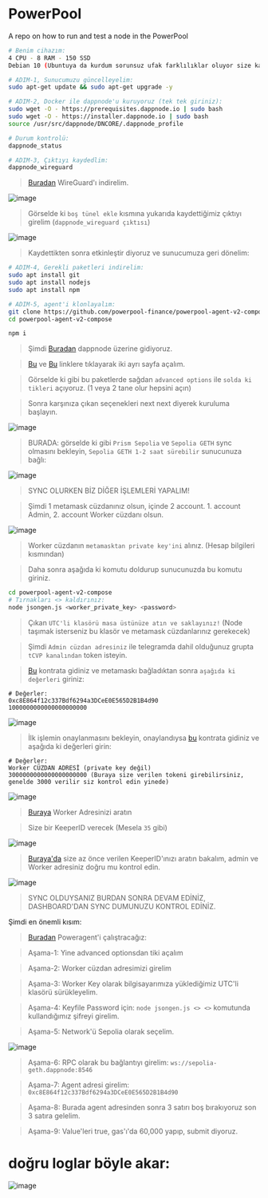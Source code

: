 # PowerPool
A repo on how to run and test a node in the PowerPool

```sh
# Benim cihazım:
4 CPU - 8 RAM - 150 SSD
Debian 10 (Ubuntuya da kurdum sorunsuz ufak farklılıklar oluyor size kalmış)
```

```sh
# ADIM-1, Sunucumuzu güncelleyelim:
sudo apt-get update && sudo apt-get upgrade -y
```

```sh
# ADIM-2, Docker ile dappnode'u kuruyoruz (tek tek giriniz):
sudo wget -O - https://prerequisites.dappnode.io | sudo bash
sudo wget -O - https://installer.dappnode.io | sudo bash
source /usr/src/dappnode/DNCORE/.dappnode_profile

# Durum kontrolü:
dappnode_status
```

```sh
# ADIM-3, Çıktıyı kaydedlim:
dappnode_wireguard
```

> [Buradan](https://www.wireguard.com/install/) WireGuard'ı indirelim.

![image](https://github.com/ruesandora/PowerPool/assets/101149671/23e38061-fd30-4e7a-8cce-ca6eeb5cde39)

> Görselde ki `boş tünel ekle` kısmına yukarıda kaydettiğimiz çıktıyı girelim (`dappnode_wireguard çıktısı`)

![image](https://github.com/ruesandora/PowerPool/assets/101149671/19601e12-12a4-4455-bafd-07b9a4ae1eb0)

> Kaydettikten sonra etkinleştir diyoruz ve sunucumuza geri dönelim:

```sh
# ADIM-4, Gerekli paketleri indirelim:
sudo apt install git
sudo apt install nodejs
sudo apt install npm
```

```sh
# ADIM-5, agent'i klonlayalım:
git clone https://github.com/powerpool-finance/powerpool-agent-v2-compose
cd powerpool-agent-v2-compose

npm i
```

> Şimdi [Buradan](http://my.dappnode/#/) dappnode üzerine gidiyoruz.

> [Bu](http://my.dappnode/#/installer/%2Fipfs%2FQmT2vSKsKVTs7oFxYnnzb8cpWiKnMDvPLy1qnaLWfEfVkD) ve [Bu](http://my.dappnode/#/installer/%2Fipfs%2FQmNy6zTZM9LfHomWJpNYFWX6kJqz9Jgm5eragJagMwc4jk) linklere tıklayarak iki ayrı sayfa açalım.

> Görselde ki gibi bu paketlerde sağdan `advanced options` ile `solda ki tikleri` açıyoruz. (1 veya 2 tane olur hepsini açın)

> Sonra karşınıza çıkan seçenekleri next next diyerek kuruluma başlayın.

![image](https://github.com/ruesandora/PowerPool/assets/101149671/ca513c20-a7ef-4cbf-80ca-44a782374582)

> BURADA: görselde ki gibi `Prism Sepolia` ve `Sepolia GETH` sync olmasını bekleyin, `Sepolia GETH 1-2 saat sürebilir` sunucunuza bağlı:

![image](https://github.com/ruesandora/PowerPool/assets/101149671/58c04f85-b8fd-41fc-8086-e4c9316e7b87)

> SYNC OLURKEN BİZ DİĞER İŞLEMLERİ YAPALIM!

> Şimdi 1 metamask cüzdanınız olsun, içinde 2 account. 1. account Admin, 2. account Worker cüzdanı olsun.

![image](https://github.com/ruesandora/PowerPool/assets/101149671/d93ed926-9ba0-44ac-b57b-ca184b5a3415)

> Worker cüzdanın `metamasktan private key'ini` alınız. (Hesap bilgileri kısmından)

> Daha sonra aşağıda ki komutu doldurup sunucunuzda bu komutu giriniz.

```sh
cd powerpool-agent-v2-compose
# Tırnakları <> kaldırınız:
node jsongen.js <worker_private_key> <password>
```

> Çıkan `UTC'li klasörü masa üstünüze atın ve saklayınız!` (Node taşımak isterseniz bu klasör ve metamask cüzdanlarınız gerekecek)

> Şimdi `Admin cüzdan adresiniz` ile telegramda dahil olduğunuz grupta `tCVP kanalından` token isteyin.

> [Bu](https://sepolia.etherscan.io/address/0xD5134EcD90EB63276aF2Fca897cC04D845AfD74f#writeContract#F1) kontrata gidiniz ve metamaskı bağladıktan sonra `aşağıda ki değerleri` giriniz:

```
# Değerler:
0xc8E864f12c337Bdf6294a3DCeE0E565D2B1B4d90
1000000000000000000000
```

![image](https://github.com/ruesandora/PowerPool/assets/101149671/a9c1a8b6-2ee6-48e0-8ecb-4751570c12b3)

> İlk işlemin onaylanmasını bekleyin, onaylandıysa [bu](https://sepolia.etherscan.io/address/0xc8E864f12c337Bdf6294a3DCeE0E565D2B1B4d90#writeContract#F17) kontrata gidiniz ve aşağıda ki değerleri girin:

```
# Değerler:
Worker CÜZDAN ADRESİ (private key değil)
3000000000000000000000 (Buraya size verilen tokeni girebilirsiniz, genelde 3000 verilir siz kontrol edin yinede)
```

![image](https://github.com/ruesandora/PowerPool/assets/101149671/4615ba81-a938-44da-bb35-87ded38b07bd)

> [Buraya](https://sepolia.etherscan.io/address/0xc8E864f12c337Bdf6294a3DCeE0E565D2B1B4d90#readContract#F27) Worker Adresinizi aratın

> Size bir KeeperID verecek (Mesela `35` gibi)

![image](https://github.com/ruesandora/PowerPool/assets/101149671/ea366421-f65f-4212-9a56-9427ffde42d1)

> [Buraya'da](https://sepolia.etherscan.io/address/0xc8E864f12c337Bdf6294a3DCeE0E565D2B1B4d90#readContract#F13) size az önce verilen KeeperID'ınızı aratın bakalım, admin ve Worker adresiniz doğru mu kontrol edin.

![image](https://github.com/ruesandora/PowerPool/assets/101149671/8c8dc8c6-a09d-4d37-be60-5ca81d16161f)

> SYNC OLDUYSANIZ BURDAN SONRA DEVAM EDİNİZ, DASHBOARD'DAN SYNC DUMUNUZU KONTROL EDİNİZ.

Şimdi en önemli kısım:

> [Buradan](http://my.dappnode/#/installer/%2Fipfs%2FQmP55bcEhtWtrbiueisuoZx4XN5AeLsuvtKU6CFoTG52GF) Poweragent'i çalıştracağız:

> Aşama-1: Yine advanced optionsdan tiki açalım

> Aşama-2: Worker cüzdan adresimizi girelim

> Aşama-3: Worker Key olarak bilgisayarımıza yüklediğimiz UTC'li klasörü sürükleyelim.

> Aşama-4: Keyfile Password için: `node jsongen.js <> <>` komutunda kullandığımız şifreyi girelim.

> Aşama-5: Network'ü Sepolia olarak seçelim.

![image](https://github.com/ruesandora/PowerPool/assets/101149671/3b5ffef5-ead1-4c61-86ee-405af16052f9)

> Aşama-6: RPC olarak bu bağlantıyı girelim: `ws://sepolia-geth.dappnode:8546`

> Aşama-7: Agent adresi girelim: `0xc8E864f12c337Bdf6294a3DCeE0E565D2B1B4d90`

> Aşama-8: Burada agent adresinden sonra 3 satırı boş bırakıyoruz son 3 satıra gelelim.

> Aşama-9: Value'leri true, gas'ı'da 60,000 yapıp, submit diyoruz.


# doğru loglar böyle akar:

![image](https://github.com/ruesandora/PowerPool/assets/101149671/6b760bb5-6030-4648-ae3a-a03f4d98388c)
















